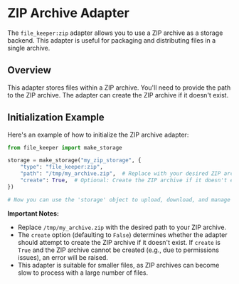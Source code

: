 # ZIP Archive Adapter

The `file_keeper:zip` adapter allows you to use a ZIP archive as a storage backend. This adapter is useful for packaging and distributing files in a single archive.

## Overview

This adapter stores files within a ZIP archive. You'll need to provide the path to the ZIP archive.  The adapter can create the ZIP archive if it doesn't exist.

## Initialization Example

Here's an example of how to initialize the ZIP archive adapter:

```python
from file_keeper import make_storage

storage = make_storage("my_zip_storage", {
    "type": "file_keeper:zip",
    "path": "/tmp/my_archive.zip",  # Replace with your desired ZIP archive path
    "create": True,  # Optional: Create the ZIP archive if it doesn't exist
})

# Now you can use the 'storage' object to upload, download, and manage files.
```

**Important Notes:**

*   Replace `/tmp/my_archive.zip` with the desired path to your ZIP archive.
*   The `create` option (defaulting to `False`) determines whether the adapter should attempt to create the ZIP archive if it doesn't exist. If `create` is `True` and the ZIP archive cannot be created (e.g., due to permissions issues), an error will be raised.
*   This adapter is suitable for smaller files, as ZIP archives can become slow to process with a large number of files.
